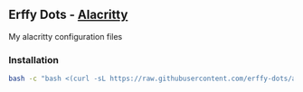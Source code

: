 ## Erffy Dots - [Alacritty](https://github.com/alacritty/alacritty)
My alacritty configuration files

### Installation
```sh 
bash -c "bash <(curl -sL https://raw.githubusercontent.com/erffy-dots/alacritty/main/install.sh)"
```
